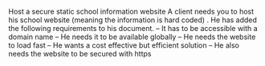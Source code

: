 Host a secure static school information website
A client needs you to host his school website (meaning the information is hard coded) .
He has added the following requirements to his document.
– It has to be accessible with a domain name
– He needs it to be available globally
– He needs the website to load fast
– He wants a cost effective but efficient solution
– He also needs the website to be secured with https
